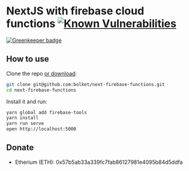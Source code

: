 # NextJS with firebase cloud functions [![Known Vulnerabilities](https://snyk.io/test/github/bolket/next-firebase-functions/badge.svg?targetFile=src%2Ffunctions%2Fpackage.json)](https://snyk.io/test/github/bolket/next-firebase-functions?targetFile=src%2Ffunctions%2Fpackage.json)

[![Greenkeeper badge](https://badges.greenkeeper.io/Bolket/next-firebase-functions.svg)](https://greenkeeper.io/)

## How to use

Clone the repo [or download](https://github.com/bolket/next-firebase-functions/archive/master.zip):

```bash
git clone git@github.com:bolket/next-firebase-functions.git
cd next-firebase-functions
```

Install it and run:

```bash
yarn global add firebase-tools
yarn install
yarn run serve
open http://localhost:5000
```

## Donate

- Etherium (ETH): 0x57b5ab33a339fc7fab86127981e4095b84d5ddfa
